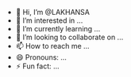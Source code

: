 - 👋 Hi, I’m @LAKHANSA
- 👀 I’m interested in ...
- 🌱 I’m currently learning ...
- 💞️ I’m looking to collaborate on ...
- 📫 How to reach me ...
- 😄 Pronouns: ...
- ⚡ Fun fact: ...

<!---
LAKHANSA/LAKHANSA is a ✨ special ✨ repository because its `README.md` (this file) appears on your GitHub profile.
You can click the Preview link to take a look at your changes.
--->
